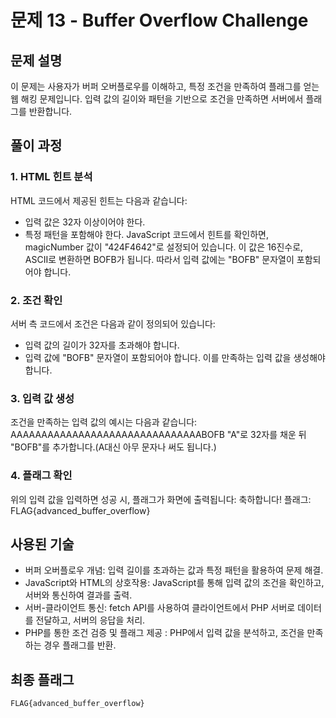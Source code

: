 # 문제 13 - Buffer Overflow Challenge

## 문제 설명
이 문제는 사용자가 버퍼 오버플로우를 이해하고, 특정 조건을 만족하여 플래그를 얻는 웹 해킹 문제입니다. 입력 값의 길이와 패턴을 기반으로 조건을 만족하면 서버에서 플래그를 반환합니다.

## 풀이 과정

### 1. HTML 힌트 분석
HTML 코드에서 제공된 힌트는 다음과 같습니다:
- 입력 값은 32자 이상이어야 한다.
- 특정 패턴을 포함해야 한다.
JavaScript 코드에서 힌트를 확인하면, magicNumber 값이 "424F4642"로 설정되어 있습니다. 이 값은 16진수로, ASCII로 변환하면 BOFB가 됩니다. 따라서 입력 값에는 "BOFB" 문자열이 포함되어야 합니다.

### 2. 조건 확인
서버 측 코드에서 조건은 다음과 같이 정의되어 있습니다:
- 입력 값의 길이가 32자를 초과해야 합니다.
- 입력 값에 "BOFB" 문자열이 포함되어야 합니다.
이를 만족하는 입력 값을 생성해야 합니다.

### 3. 입력 값 생성
조건을 만족하는 입력 값의 예시는 다음과 같습니다:
AAAAAAAAAAAAAAAAAAAAAAAAAAAAAAABOFB
"A"로 32자를 채운 뒤 "BOFB"를 추가합니다.(A대신 아무 문자나 써도 됩니다.)

### 4. 플래그 확인
위의 입력 값을 입력하면 성공 시, 플래그가 화면에 출력됩니다:
축하합니다! 플래그: FLAG{advanced_buffer_overflow}

## 사용된 기술
- 버퍼 오버플로우 개념: 입력 길이를 초과하는 값과 특정 패턴을 활용하여 문제 해결.
- JavaScript와 HTML의 상호작용: JavaScript를 통해 입력 값의 조건을 확인하고, 서버와 통신하여 결과를 출력.
- 서버-클라이언트 통신: fetch API를 사용하여 클라이언트에서 PHP 서버로 데이터를 전달하고, 서버의 응답을 처리.
- PHP를 통한 조건 검증 및 플래그 제공 : PHP에서 입력 값을 분석하고, 조건을 만족하는 경우 플래그를 반환.

## 최종 플래그
```
FLAG{advanced_buffer_overflow}
```